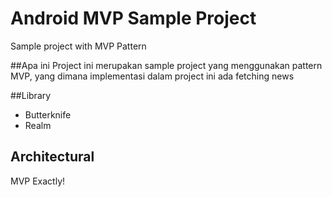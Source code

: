 # Android MVP Sample Project

Sample project with MVP Pattern

##Apa ini
Project ini merupakan sample project yang menggunakan pattern MVP, yang dimana implementasi dalam project ini ada fetching news

##Library
- Butterknife
- Realm

## Architectural
MVP Exactly!

